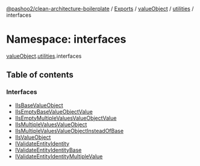 [@pashoo2/clean-architecture-boilerplate](../README.md) / [Exports](../modules.md) / [valueObject](valueobject.md) / [utilities](valueobject.utilities.md) / interfaces

# Namespace: interfaces

[valueObject](valueobject.md).[utilities](valueobject.utilities.md).interfaces

## Table of contents

### Interfaces

- [IIsBaseValueObject](../interfaces/valueobject.utilities.interfaces.iisbasevalueobject.md)
- [IIsEmptyBaseValueObjectValue](../interfaces/valueobject.utilities.interfaces.iisemptybasevalueobjectvalue.md)
- [IIsEmptyMultipleValuesValueObjectValue](../interfaces/valueobject.utilities.interfaces.iisemptymultiplevaluesvalueobjectvalue.md)
- [IIsMultipleValuesValueObject](../interfaces/valueobject.utilities.interfaces.iismultiplevaluesvalueobject.md)
- [IIsMultipleValuesValueObjectInsteadOfBase](../interfaces/valueobject.utilities.interfaces.iismultiplevaluesvalueobjectinsteadofbase.md)
- [IIsValueObject](../interfaces/valueobject.utilities.interfaces.iisvalueobject.md)
- [IValidateEntityIdentity](../interfaces/valueobject.utilities.interfaces.ivalidateentityidentity.md)
- [IValidateEntityIdentityBase](../interfaces/valueobject.utilities.interfaces.ivalidateentityidentitybase.md)
- [IValidateEntityIdentityMultipleValue](../interfaces/valueobject.utilities.interfaces.ivalidateentityidentitymultiplevalue.md)
